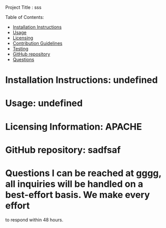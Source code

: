 

Project Title :  sss                     

Table of Contents:   

  - [Installation Instructions](#installation-instuctions)
  - [Usage](#usage)
  - [Licensing](#licensing-information)
  - [Contribution Guidelines](#contribution-guidelines)
  - [Testing](#testing)
  - [GitHub repository](#github-repository)
  - [Questions](#questions)

# Installation Instructions:  undefined

# Usage:  undefined 

# Licensing Information:  APACHE

# GitHub repository:  sadfsaf

# Questions I can be reached at gggg, all inquiries will be handled on a best-effort basis.  We make every effort
to respond within 48 hours. 
